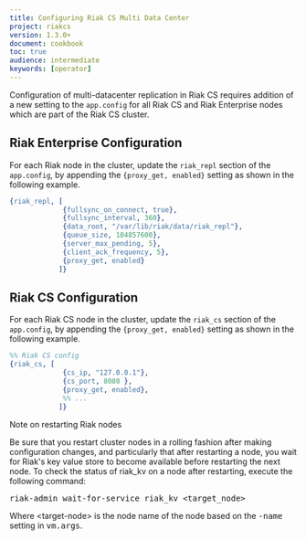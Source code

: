 ```yaml
---
title: Configuring Riak CS Multi Data Center
project: riakcs
version: 1.3.0+
document: cookbook
toc: true
audience: intermediate
keywords: [operator]
---
```


Configuration of multi-datacenter replication in Riak CS requires
addition of a new setting to the `app.config` for all Riak CS and Riak
Enterprise nodes which are part of the Riak CS cluster.

## Riak Enterprise Configuration

For each Riak node in the cluster, update the `riak_repl` section of
the `app.config`, by appending the `{proxy_get, enabled}` setting as
shown in the following example.

```erlang
{riak_repl, [
             {fullsync_on_connect, true},
             {fullsync_interval, 360},
             {data_root, "/var/lib/riak/data/riak_repl"},
             {queue_size, 104857600},
             {server_max_pending, 5},
             {client_ack_frequency, 5},
             {proxy_get, enabled}
            ]}
```

## Riak CS Configuration

For each Riak CS node in the cluster, update the `riak_cs` section
of the `app.config`, by appending the `{proxy_get, enabled}` setting
as shown in the following example.

```erlang
%% Riak CS config
{riak_cs, [
             {cs_ip, "127.0.0.1"},
             {cs_port, 8080 },
             {proxy_get, enabled},
             %% ...
            ]}
```

<div class ="note"><div class="title">Note on restarting Riak nodes</div>
<p>Be sure that you restart cluster nodes in a rolling fashion after making
configuration changes, and particularly that after restarting a node, you
wait for Riak's key value store to become available before restarting the
next node. To check the status of riak_kv on a node after restarting, execute
the following command:</p>
<p><tt>riak-admin wait-for-service riak_kv &lt;target_node&gt;</tt></p>
<p>Where &lt;target-node&gt; is the node name of the node based on the
<tt>-name</tt> setting in <tt>vm.args</tt>.</p></div>

